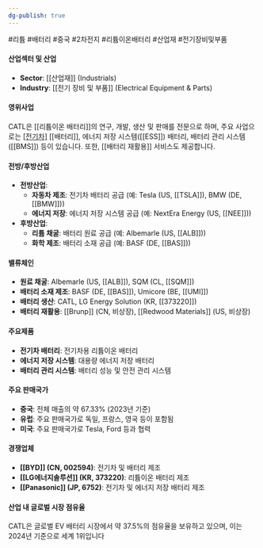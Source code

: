 ```yaml
---
dg-publish: true
---
```

#리튬 #배터리 #중국 #2차전지 #리튬이온배터리 #산업재 #전기장비및부품

#### 산업섹터 및 산업

- **Sector**: [[산업재]] (Industrials)
- **Industry**: [[전기 장비 및 부품]] (Electrical Equipment & Parts)

#### 영위사업

CATL은 [[리튬이온 배터리]]의 연구, 개발, 생산 및 판매를 전문으로 하며, 주요 사업으로는 [[전기차]](EV) [[배터리]], 에너지 저장 시스템([[ESS]]) 배터리, 배터리 관리 시스템([[BMS]]) 등이 있습니다. 또한, [[배터리 재활용]] 서비스도 제공합니다.

#### 전방/후방산업

- **전방산업**:
    - **자동차 제조**: 전기차 배터리 공급 (예: Tesla (US, [[TSLA]]), BMW (DE, [[BMW]]))
    - **에너지 저장**: 에너지 저장 시스템 공급 (예: NextEra Energy (US, [[NEE]]))
- **후방산업**:
    - **리튬 채굴**: 배터리 원료 공급 (예: Albemarle (US, [[ALB]]))
    - **화학 제조**: 배터리 소재 공급 (예: BASF (DE, [[BAS]]))

#### 밸류체인

- **원료 채굴**: Albemarle (US, [[ALB]]), SQM (CL, [[SQM]])
- **배터리 소재 제조**: BASF (DE, [[BAS]]), Umicore (BE, [[UMI]])
- **배터리 생산**: CATL, LG Energy Solution (KR, [[373220]])
- **배터리 재활용**: [[Brunp]] (CN, 비상장), [[Redwood Materials]] (US, 비상장)

#### 주요제품

- **전기차 배터리**: 전기차용 리튬이온 배터리
- **에너지 저장 시스템**: 대용량 에너지 저장 배터리
- **배터리 관리 시스템**: 배터리 성능 및 안전 관리 시스템

#### 주요 판매국가

- **중국**: 전체 매출의 약 67.33% (2023년 기준)
- **유럽**: 주요 판매국가로 독일, 프랑스, 영국 등이 포함됨
- **미국**: 주요 판매국가로 Tesla, Ford 등과 협력

#### 경쟁업체

- **[[BYD]] (CN, 002594)**: 전기차 및 배터리 제조
- **[[LG에너지솔루션]] (KR, 373220)**: 리튬이온 배터리 제조
- **[[Panasonic]] (JP, 6752)**: 전기차 및 에너지 저장 배터리 제조

#### 산업 내 글로벌 시장 점유율

CATL은 글로벌 EV 배터리 시장에서 약 37.5%의 점유율을 보유하고 있으며, 이는 2024년 기준으로 세계 1위입니다

